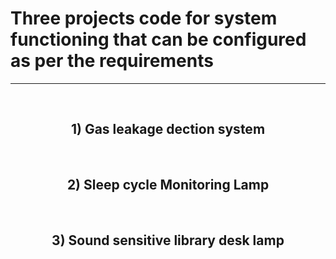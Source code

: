 # Three projects code for system functioning that can be configured as per the requirements 
<hr>
<br>
<h2 style="text-align: center;"> 1) Gas leakage dection system </h2>
<br>
<h2 style="text-align: center ;"> 2) Sleep cycle Monitoring Lamp </h2>
<br>
<h2 style="text-align: center;" > 3) Sound sensitive library desk lamp </h2>
